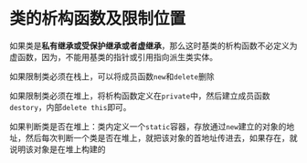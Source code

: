 # 类的析构函数及限制位置

如果类是**私有继承或受保护继承或者虚继承**，那么这时基类的析构函数不必定义为虚函数，因为，不能用基类的指针或引用指向派生类实体。

如果限制类必须在栈上，可以将成员函数`new`和`delete`删除

如果限制类必须在堆上，将析构函数定义在`private`中，然后建立成员函数`destory`，内部`delete this`即可。

如果判断类是否在堆上：类内定义一个`static`容器，存放通过`new`建立的对象的地址，然后每次判断一个类是否在堆上，就把该对象的首地址传进去，如果存在，就说明该对象是在堆上构建的